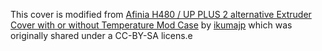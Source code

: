 This cover is modified from [Afinia H480 / UP PLUS 2 alternative Extruder Cover with or without Temperature Mod Case](http://www.thingiverse.com/thing:507343) by [ikumajp](http://www.thingiverse.com/ikumajp/about) which was originally shared under a CC-BY-SA licens.e
